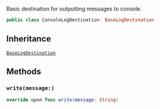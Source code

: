 
Basic destination for outputting messages to console.

``` swift
public class ConsoleLogDestination: BaseLogDestination 
```

## Inheritance

[`BaseLogDestination`](/BaseLogDestination)

## Methods

### `write(message:)`

``` swift
override open func write(message: String) 
```
